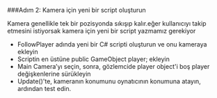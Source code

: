 ###Adım 2: Kamera için yeni bir script oluşturun

Kamera genellikle tek bir pozisyonda sıkışıp kalır.eğer kullanıcıyı takip etmesini istiyorsak kamera için yeni bir script yazmamız gerekiyor

- FollowPlayer adında yeni bir C# scripti oluşturun ve onu kameraya ekleyin
- Scriptin en üstüne public GameObject player; ekleyin
- Main Camera’yı seçin, sonra, gözlemcide player object'i boş player değişkenlerine sürükleyin
- Update()'te, kameranın konumunu oynatıcının konumuna atayın, ardından test edin.
